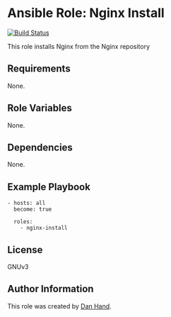 # Ansible Role: Nginx Install

[![Build Status](https://travis-ci.org/dsgnr/ansible-role-nginx-install.svg?branch=master)](https://travis-ci.org/dsgnr/ansible-role-nginx-install)

This role installs Nginx from the Nginx repository

## Requirements

None.

## Role Variables

None.

## Dependencies

None.

## Example Playbook

    - hosts: all
      become: true
      
      roles:
        - nginx-install

## License

GNUv3

## Author Information

This role was created by [Dan Hand](https://danielhand.io).

